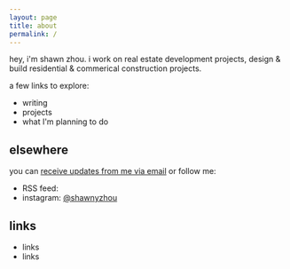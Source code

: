 ```yaml
---
layout: page
title: about
permalink: /
---
```


hey, i'm shawn zhou. i work on real estate development projects, design & build residential & commerical construction projects. 

a few links to explore:

- writing
- projects
- what I'm planning to do

## elsewhere

you can [receive updates from me via email]( ) or follow me:

- RSS feed: 
- instagram: [@shawnyzhou](https://www.instagram.com/shawnyzhou)

## links

- links
- links
